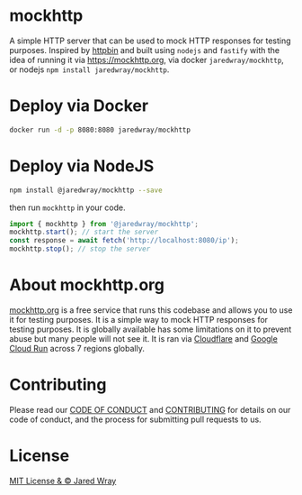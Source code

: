 # mockhttp
A simple HTTP server that can be used to mock HTTP responses for testing purposes. Inspired by [httpbin](https://httpbin.org/) and built using `nodejs` and `fastify` with the idea of running it via https://mockhttp.org, via docker `jaredwray/mockhttp`, or nodejs `npm install jaredwray/mockhttp`.

# Deploy via Docker
```bash
docker run -d -p 8080:8080 jaredwray/mockhttp
```

# Deploy via NodeJS
```bash
npm install @jaredwray/mockhttp --save
```

then run `mockhttp` in your code.

```javascript
import { mockhttp } from '@jaredwray/mockhttp';
mockhttp.start(); // start the server
const response = await fetch('http://localhost:8080/ip');
mockhttp.stop(); // stop the server
```

# About mockhttp.org 

[mockhttp.org](https://mockhttp.org) is a free service that runs this codebase and allows you to use it for testing purposes. It is a simple way to mock HTTP responses for testing purposes. It is globally available has some limitations on it to prevent abuse but many people will not see it. It is ran via [Cloudflare](https://cloudflare.com) and [Google Cloud Run](https://cloud.google.com/run/) across 7 regions globally.

# Contributing

Please read our [CODE OF CONDUCT](CODE_OF_CONDUCT.md) and [CONTRIBUTING](CONTRIBUTING.md) for details on our code of conduct, and the process for submitting pull requests to us.

# License

[MIT License & © Jared Wray](LICENSE)
